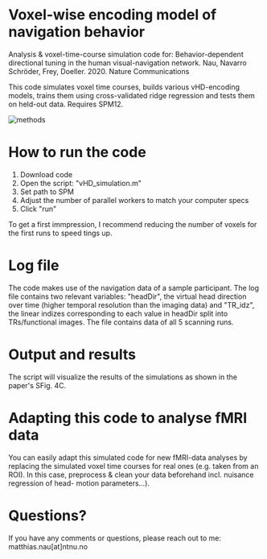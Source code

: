 # Voxel-wise encoding model of navigation behavior
Analysis & voxel-time-course simulation code for: 
Behavior-dependent directional tuning in the human visual-navigation network. 
Nau, Navarro Schröder, Frey, Doeller. 2020. Nature Communications

This code simulates voxel time courses, builds various vHD-encoding models, trains 
them using cross-validated ridge regression and tests them on held-out data. 
Requires SPM12.

![methods](media/encoding_model.png)

# How to run the code
1) Download code
1) Open the script: "vHD_simulation.m"
2) Set path to SPM
3) Adjust the number of parallel workers to match your computer specs 
4) Click "run"

To get a first immpression, I recommend reducing the number of voxels for the 
first runs to speed tings up.

# Log file
The code makes use of the navigation data of a sample participant. The log file
contains two relevant variables: "headDir", the virtual head direction over time 
(higher temporal resolution than the imaging data) and "TR_idz", the linear 
indizes corresponding to each value in headDir split into TRs/functional images.
The file contains data of all 5 scanning runs.

# Output and results
The script will visualize the results of the simulations as shown in the paper's
SFig. 4C.

# Adapting this code to analyse fMRI data
You can easily adapt this simulated code for new fMRI-data analyses by replacing
the simulated voxel time courses for real ones (e.g. taken from an ROI). In this
case, preprocess & clean your data beforehand incl. nuisance regression of head-
motion parameters...).

# Questions?
If you have any comments or questions, please reach out to me: 
matthias.nau[at]ntnu.no
